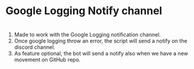 # Google Logging Notify channel
#
1. Made to work with the Google Logging notification channel.
2. Once google logging throw an error, the script will send a notify on the discord channel.
3. As feature optional, the bot will send a notify also when we have a new movement on GitHub repo.
